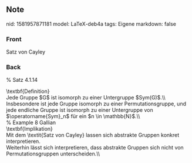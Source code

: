 ## Note
nid: 1581957871181
model: LaTeX-deb4a
tags: Eigene
markdown: false

### Front
Satz von Cayley

### Back
% Satz 4.1.14<div>
</div><div>\textbf{Definition} </div><div>
</div><div>Jede Gruppe $G$ ist isomorph zu einer Untergruppe $Sym(G)$.\\</div><div>
</div><div>Insbesondere ist jede Gruppe isomorph zu einer Permutationsgruppe, und jede endliche Gruppe ist isomorph zu einer Untergruppe von $\operatorname{Sym}_n$ für ein $n \in \mathbb{N}$.\\</div><div>
</div><div><span>% Example 8 Gallian</span>
</div><div>
</div><div>\textbf{Implikation}</div><div>
</div><div>Mit dem \textit{Satz von Cayley} lassen sich abstrakte Gruppen konkret interpretieren.</div><div>
</div><div>Weiterhin lässt sich interpretieren, dass abstrakte Gruppen sich nicht von Permutationsgruppen unterscheiden.\\</div>
